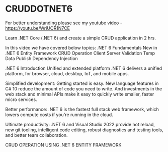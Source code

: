 # CRUDDOTNET6

For better understanding please see my youtube video - https://youtu.be/WriUOR1N7CE

Learn .NET Core (.NET 6) and create a simple CRUD application in 2 hrs.

In this video we have covered below topics:
.NET 6 Fundamentals
New in  .NET 6
Entity Framework
CRUD Operation
Client Server Validation
Temp Data
Publish
Dependency Injection 

.NET 6 Introduction
Unified and extended platform
.NET 6 delivers a unified platform, for browser, cloud, desktop, IoT, and mobile apps.

Simplified development: Getting started is easy. New language features in C# 10 reduce the amount of code you need to write. And investments in the web stack and minimal APIs make it easy to quickly write smaller, faster micro services.

Better performance: .NET 6 is the fastest full stack web framework, which lowers compute costs if you're running in the cloud.

Ultimate productivity: .NET 6 and Visual Studio 2022 provide hot reload, new git tooling, intelligent code editing, robust diagnostics and testing tools, and better team collaboration.

CRUD OPERATION USING .NET 6 ENTITY FRAMEWORK

